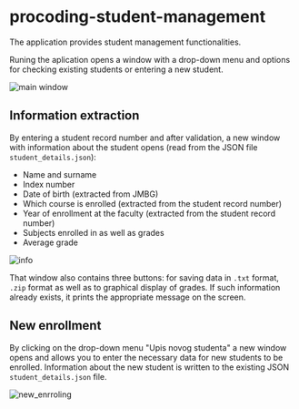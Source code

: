 # procoding-student-management

The application provides student management functionalities.

Runing the aplication opens a window with a drop-down menu and options for checking existing students or entering a new student.

![main window](https://user-images.githubusercontent.com/91345686/161242177-20a7faf7-b9ad-43a6-88e7-87bbb41d7cd8.png)

## Information extraction

By entering a student record number and after validation, a new window with information about the student opens (read from the JSON file `student_details.json`):
 - Name and surname 
 - Index number
 - Date of birth (extracted from JMBG)
 - Which course is enrolled (extracted from the student record number)
 - Year of enrollment at the faculty (extracted from the student record number)
 - Subjects enrolled in as well as grades
 - Average grade

![info](https://user-images.githubusercontent.com/91345686/161242449-6241a4f7-8435-4006-a761-5b2f065d83a5.png)

That window also contains three buttons: for saving data in `.txt` format, `.zip` format as well as to graphical display of grades. If such information already exists, it prints the appropriate message on the screen.

## New enrollment

By clicking on the drop-down menu "Upis novog studenta" a new window opens and allows you to enter the necessary data for new students to be enrolled. Information about the new student is written to the existing JSON `student_details.json` file.

![new_enrroling](https://user-images.githubusercontent.com/91345686/161244426-4bcbce48-bc14-4214-89fe-d269972a6760.png)




 
